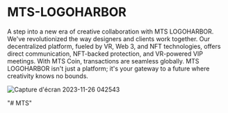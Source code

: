 # MTS-LOGOHARBOR
A step into a new era of creative collaboration with MTS LOGOHARBOR. We've revolutionized the way designers and clients work together. Our decentralized platform, fueled by VR, Web 3, and NFT technologies, offers direct communication, NFT-backed protection, and VR-powered VIP meetings. With MTS Coin, transactions are seamless globally. MTS LOGOHARBOR isn't just a platform; it's your gateway to a future where creativity knows no bounds.

![Capture d'écran 2023-11-26 042543](https://github.com/SkanderChayoukhi/MTS-project/assets/138572009/5f843880-a049-4e65-a24e-8252f5056132)

"# MTS" 
